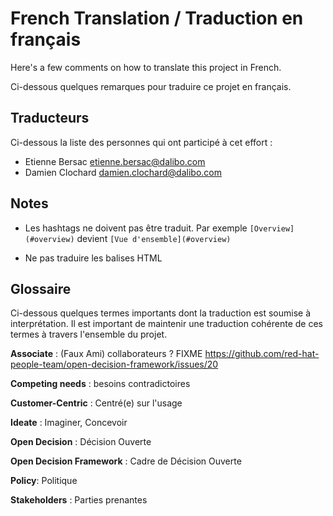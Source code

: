 # French Translation / Traduction en français

Here's a few comments on how to translate this project in French.

Ci-dessous quelques remarques pour traduire ce projet en français.


## Traducteurs

Ci-dessous la liste des personnes qui ont participé à cet effort :

* Etienne Bersac <etienne.bersac@dalibo.com>
* Damien Clochard <damien.clochard@dalibo.com>

## Notes

* Les hashtags ne doivent pas être traduit. Par exemple `[Overview](#overview)` devient `[Vue d'ensemble](#overview)` 

* Ne pas traduire les balises HTML

## Glossaire

Ci-dessous quelques termes importants dont la traduction est soumise à
interprétation. Il est important de maintenir une traduction cohérente de ces
termes à travers l'ensemble du projet.

**Associate** : (Faux Ami) collaborateurs ? FIXME 
https://github.com/red-hat-people-team/open-decision-framework/issues/20

**Competing needs** : besoins contradictoires

**Customer-Centric** : Centré(e) sur l'usage

**Ideate** : Imaginer, Concevoir

**Open Decision** : Décision Ouverte

**Open Decision Framework** : Cadre de Décision Ouverte

**Policy**: Politique

**Stakeholders** : Parties prenantes




